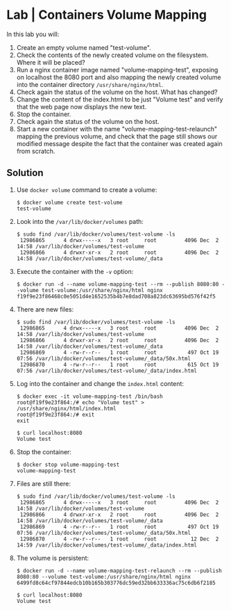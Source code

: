 # Lab | Containers Volume Mapping

In this lab you will:

1. Create an empty volume named "test-volume".
2. Check the contents of the newly created volume on the filesystem. Where it will be placed?
3. Run a nginx container image named "volume-mapping-test", exposing on localhost the 8080 port and also mapping the newly created volume into the container directory `/usr/share/nginx/html`.
4. Check again the status of the volume on the host. What has changed?
5. Change the content of the index.html to be just "Volume test" and verify that the web page now displays the new text.
6. Stop the container.
7. Check again the status of the volume on the host.
8. Start a new container with the name "volume-mapping-test-relaunch" mapping the previous volume, and check that the page still shows our modified message despite the fact that the container was created again from scratch.

## Solution

1. Use `docker volume` command to create a volume:

   ```console
   $ docker volume create test-volume
   test-volume
   ```

2. Look into the `/var/lib/docker/volumes` path:

   ```console
   $ sudo find /var/lib/docker/volumes/test-volume -ls
    12986865      4 drwx-----x   3 root     root         4096 Dec  2 14:58 /var/lib/docker/volumes/test-volume
    12986866      4 drwxr-xr-x   2 root     root         4096 Dec  2 14:58 /var/lib/docker/volumes/test-volume/_data
   ```

3. Execute the container with the `-v` option:

   ```console
   $ docker run -d --name volume-mapping-test --rm --publish 8080:80 --volume test-volume:/usr/share/nginx/html nginx
   f19f9e23f86468c0e5051d4e1652535b4b7e8dad708a823dc63695bd576f42f5
   ```

4. There are new files:

   ```console
   $ sudo find /var/lib/docker/volumes/test-volume -ls
    12986865      4 drwx-----x   3 root     root         4096 Dec  2 14:58 /var/lib/docker/volumes/test-volume
    12986866      4 drwxr-xr-x   2 root     root         4096 Dec  2 14:58 /var/lib/docker/volumes/test-volume/_data
    12986869      4 -rw-r--r--   1 root     root          497 Oct 19 07:56 /var/lib/docker/volumes/test-volume/_data/50x.html
    12986870      4 -rw-r--r--   1 root     root          615 Oct 19 07:56 /var/lib/docker/volumes/test-volume/_data/index.html
   ```

5. Log into the container and change the `index.html` content:

   ```console
   $ docker exec -it volume-mapping-test /bin/bash
   root@f19f9e23f864:/# echo "Volume test" > /usr/share/nginx/html/index.html
   root@f19f9e23f864:/# exit
   exit

   $ curl localhost:8080
   Volume test
   ```

6. Stop the container:

   ```console
   $ docker stop volume-mapping-test
   volume-mapping-test
   ```

7. Files are still there:

   ```console
   $ sudo find /var/lib/docker/volumes/test-volume -ls
    12986865      4 drwx-----x   3 root     root         4096 Dec  2 14:58 /var/lib/docker/volumes/test-volume
    12986866      4 drwxr-xr-x   2 root     root         4096 Dec  2 14:58 /var/lib/docker/volumes/test-volume/_data
    12986869      4 -rw-r--r--   1 root     root          497 Oct 19 07:56 /var/lib/docker/volumes/test-volume/_data/50x.html
    12986870      4 -rw-r--r--   1 root     root           12 Dec  2 14:59 /var/lib/docker/volumes/test-volume/_data/index.html
   ```

8. The volume is persistent:

   ```console
   $ docker run -d --name volume-mapping-test-relaunch --rm --publish 8080:80 --volume test-volume:/usr/share/nginx/html nginx
   6499fd8c64cf97844edcb10b165b303776dc59ed32bb633336ac75c6db6f2185

   $ curl localhost:8080
   Volume test
   ```
